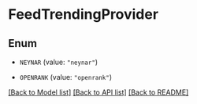# FeedTrendingProvider

## Enum


* `NEYNAR` (value: `"neynar"`)

* `OPENRANK` (value: `"openrank"`)


[[Back to Model list]](../README.md#documentation-for-models) [[Back to API list]](../README.md#documentation-for-api-endpoints) [[Back to README]](../README.md)


